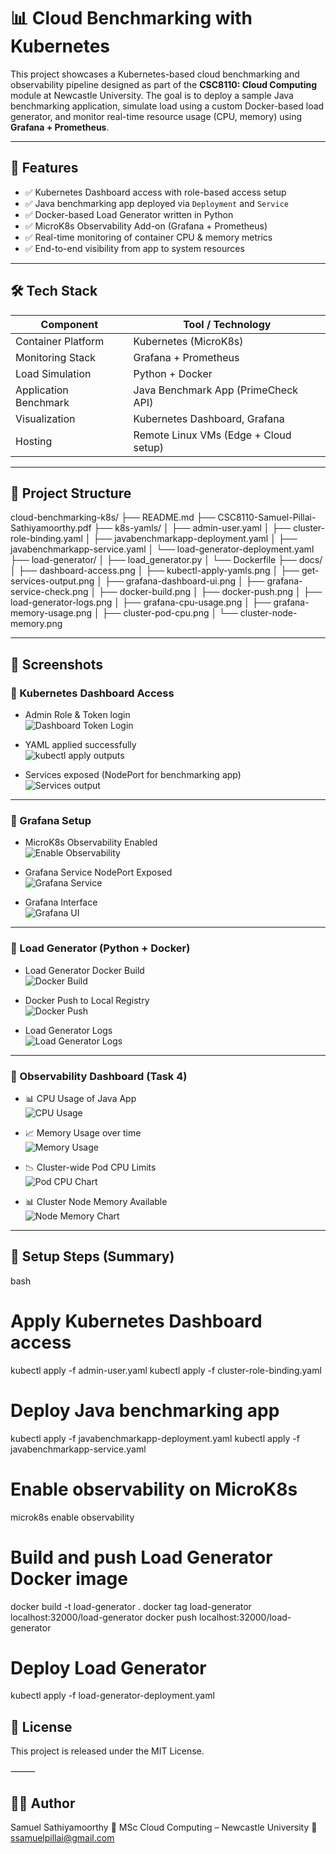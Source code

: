 # 📊 Cloud Benchmarking with Kubernetes

This project showcases a Kubernetes-based cloud benchmarking and observability pipeline designed as part of the **CSC8110: Cloud Computing** module at Newcastle University. The goal is to deploy a sample Java benchmarking application, simulate load using a custom Docker-based load generator, and monitor real-time resource usage (CPU, memory) using **Grafana + Prometheus**.

---

## 📌 Features

- ✅ Kubernetes Dashboard access with role-based access setup
- ✅ Java benchmarking app deployed via `Deployment` and `Service`
- ✅ Docker-based Load Generator written in Python
- ✅ MicroK8s Observability Add-on (Grafana + Prometheus)
- ✅ Real-time monitoring of container CPU & memory metrics
- ✅ End-to-end visibility from app to system resources

---

## 🛠️ Tech Stack

| Component             | Tool / Technology                        |
|----------------------|-------------------------------------------|
| Container Platform    | Kubernetes (MicroK8s)                    |
| Monitoring Stack      | Grafana + Prometheus                     |
| Load Simulation       | Python + Docker                          |
| Application Benchmark | Java Benchmark App (PrimeCheck API)      |
| Visualization         | Kubernetes Dashboard, Grafana            |
| Hosting               | Remote Linux VMs (Edge + Cloud setup)    |

---

## 📁 Project Structure
cloud-benchmarking-k8s/
├── README.md
├── CSC8110-Samuel-Pillai-Sathiyamoorthy.pdf
├── k8s-yamls/
│   ├── admin-user.yaml
│   ├── cluster-role-binding.yaml
│   ├── javabenchmarkapp-deployment.yaml
│   ├── javabenchmarkapp-service.yaml
│   └── load-generator-deployment.yaml
├── load-generator/
│   ├── load_generator.py
│   └── Dockerfile
├── docs/
│   ├── dashboard-access.png
│   ├── kubectl-apply-yamls.png
│   ├── get-services-output.png
│   ├── grafana-dashboard-ui.png
│   ├── grafana-service-check.png
│   ├── docker-build.png
│   ├── docker-push.png
│   ├── load-generator-logs.png
│   ├── grafana-cpu-usage.png
│   ├── grafana-memory-usage.png
│   ├── cluster-pod-cpu.png
│   └── cluster-node-memory.png

---

## 📸 Screenshots

### 🔹 Kubernetes Dashboard Access

- Admin Role & Token login  
  ![Dashboard Token Login](docs/dashboard-access.png)

- YAML applied successfully  
  ![kubectl apply outputs](docs/kubectl-apply-yamls.png)

- Services exposed (NodePort for benchmarking app)  
  ![Services output](docs/get-services-output.png)

---

### 🔹 Grafana Setup

- MicroK8s Observability Enabled  
  ![Enable Observability](docs/microk8s-enable.png)

- Grafana Service NodePort Exposed  
  ![Grafana Service](docs/grafana-service-check.png)

- Grafana Interface  
  ![Grafana UI](docs/grafana-dashboard-ui.png)

---

### 🔹 Load Generator (Python + Docker)

- Load Generator Docker Build  
  ![Docker Build](docs/docker-build.png)

- Docker Push to Local Registry  
  ![Docker Push](docs/docker-push.png)

- Load Generator Logs  
  ![Load Generator Logs](docs/load-generator-logs.png)

---

### 🔹 Observability Dashboard (Task 4)

- 📊 CPU Usage of Java App  
  ![CPU Usage](docs/grafana-cpu-usage.png)

- 📈 Memory Usage over time  
  ![Memory Usage](docs/grafana-memory-usage.png)

- 📉 Cluster-wide Pod CPU Limits  
  ![Pod CPU Chart](docs/cluster-pod-cpu.png)

- 📊 Cluster Node Memory Available  
  ![Node Memory Chart](docs/cluster-node-memory.png)

---

## 🚀 Setup Steps (Summary)

bash
# Apply Kubernetes Dashboard access
kubectl apply -f admin-user.yaml
kubectl apply -f cluster-role-binding.yaml

# Deploy Java benchmarking app
kubectl apply -f javabenchmarkapp-deployment.yaml
kubectl apply -f javabenchmarkapp-service.yaml

# Enable observability on MicroK8s
microk8s enable observability

# Build and push Load Generator Docker image
docker build -t load-generator .
docker tag load-generator localhost:32000/load-generator
docker push localhost:32000/load-generator

# Deploy Load Generator
kubectl apply -f load-generator-deployment.yaml

## 📄 License

This project is released under the MIT License.

⸻

## 👨‍💻 Author

Samuel Sathiyamoorthy
📘 MSc Cloud Computing – Newcastle University
📧 ssamuelpillai@gmail.com